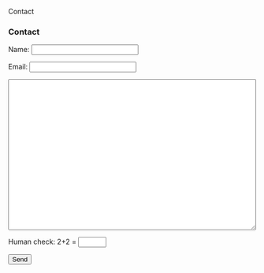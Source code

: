 Contact

<h3>Contact</h3>

<form action="include/email.php" method="post">
<p>Name: <input type="text" name="thename" size="24"></input></p>
<p>Email: <input type="text" name="email" size="24"></input></p>
<p><textarea name="message" rows="20" cols="60"></textarea><br /></p>
<p>Human check: 2+2 = <input type="text" name="humancheck" size="4"></input><br /></p>
<p><input type="submit" value="Send"></input></p>
</form>
